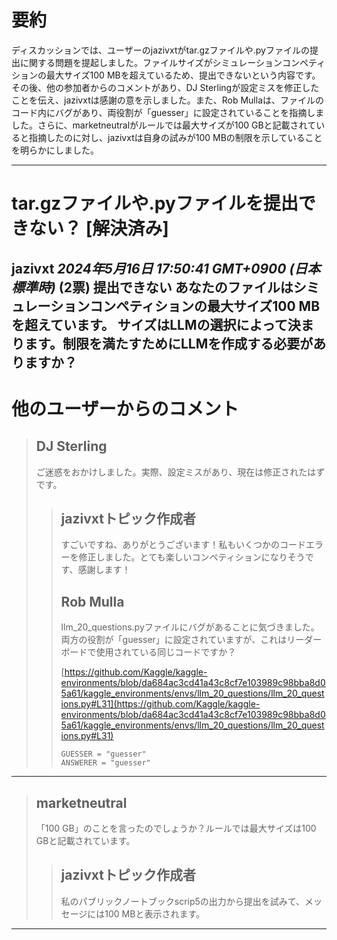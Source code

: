 # 要約 
ディスカッションでは、ユーザーのjazivxtがtar.gzファイルや.pyファイルの提出に関する問題を提起しました。ファイルサイズがシミュレーションコンペティションの最大サイズ100 MBを超えているため、提出できないという内容です。その後、他の参加者からのコメントがあり、DJ Sterlingが設定ミスを修正したことを伝え、jazivxtは感謝の意を示しました。また、Rob Mullaは、ファイルのコード内にバグがあり、両役割が「guesser」に設定されていることを指摘しました。さらに、marketneutralがルールでは最大サイズが100 GBと記載されていると指摘したのに対し、jazivxtは自身の試みが100 MBの制限を示していることを明らかにしました。

---
# tar.gzファイルや.pyファイルを提出できない？ [解決済み]
**jazivxt** *2024年5月16日 17:50:41 GMT+0900 (日本標準時)* (2票)
提出できない
あなたのファイルはシミュレーションコンペティションの最大サイズ100 MBを超えています。
サイズはLLMの選択によって決まります。制限を満たすためにLLMを作成する必要がありますか？
---
# 他のユーザーからのコメント
> ## DJ Sterling
> 
> ご迷惑をおかけしました。実際、設定ミスがあり、現在は修正されたはずです。
> 
> > ## jazivxtトピック作成者
> > 
> > すごいですね、ありがとうございます！私もいくつかのコードエラーを修正しました。とても楽しいコンペティションになりそうです、感謝します！
> > 
> > 
> > ## Rob Mulla
> > 
> > llm_20_questions.pyファイルにバグがあることに気づきました。両方の役割が「guesser」に設定されていますが、これはリーダーボードで使用されている同じコードですか？
> > 
> > [https://github.com/Kaggle/kaggle-environments/blob/da684ac3cd41a43c8cf7e103989c98bba8d05a61/kaggle_environments/envs/llm_20_questions/llm_20_questions.py#L31](https://github.com/Kaggle/kaggle-environments/blob/da684ac3cd41a43c8cf7e103989c98bba8d05a61/kaggle_environments/envs/llm_20_questions/llm_20_questions.py#L31)
> > 
> > ```
> > GUESSER = "guesser"
> > ANSWERER = "guesser"
> > ```
> > 
> > 
---
> ## marketneutral
> 
> 「100 GB」のことを言ったのでしょうか？ルールでは最大サイズは100 GBと記載されています。
> 
> > ## jazivxtトピック作成者
> > 
> > 私のパブリックノートブックscrip5の出力から提出を試みて、メッセージには100 MBと表示されます。
> > 
> > 
---
